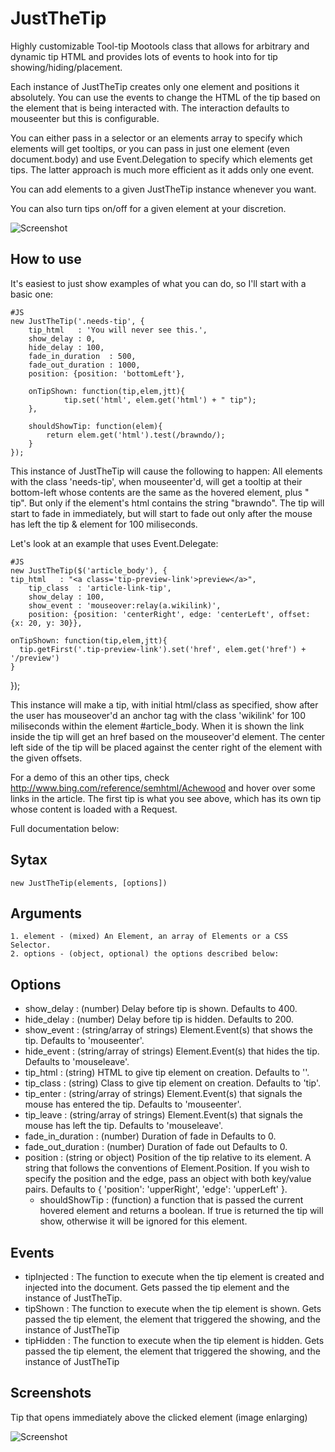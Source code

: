 JustTheTip
==========

Highly customizable Tool-tip Mootools class that allows for arbitrary and dynamic tip
HTML and provides lots of events to hook into for tip showing/hiding/placement.

Each instance of JustTheTip creates only one element and positions it
absolutely. You can use the events to change the HTML of the tip based on the 
element that is being interacted with. The interaction defaults to mouseenter
but this is configurable. 

You can either pass in a selector or an elements array to specify which elements
will get tooltips, or you can pass in just one element (even document.body) 
and use Event.Delegation to specify which elements get tips. The latter approach
is much more efficient as it adds only one event. 

You can add elements to a given JustTheTip instance whenever you want.

You can also turn tips on/off for a given element at your discretion. 

![Screenshot](http://idisk.me.com/iancollins/Public/Pictures/Skitch/Picture_1-20091011-143400.png)

How to use
----------

It's easiest to just show examples of what you can do, so I'll start with a 
basic one:

	#JS
	new JustTheTip('.needs-tip', { 
		tip_html   : 'You will never see this.',
		show_delay : 0,
		hide_delay : 100,
		fade_in_duration  : 500,
		fade_out_duration : 1000,
		position: {position: 'bottomLeft'},
			
		onTipShown: function(tip,elem,jtt){
				tip.set('html', elem.get('html') + " tip");
		},
		
		shouldShowTip: function(elem){
			return elem.get('html').test(/brawndo/);
		}
	});
	
This instance of JustTheTip will cause the following to happen: All elements with 
the class 'needs-tip', when mouseenter'd, will get a tooltip at their bottom-left
whose contents are the same as the hovered element, plus " tip". But only if the 
element's html contains the string "brawndo". The tip will 
start to fade in immediately, but will start to fade out only after the mouse has 
left the tip & element for 100 miliseconds.

Let's look at an example that uses Event.Delegate:

	#JS
	new JustTheTip($('article_body'), {
    tip_html   : "<a class='tip-preview-link'>preview</a>",
		tip_class  : 'article-link-tip',
		show_delay : 100,
		show_event : 'mouseover:relay(a.wikilink)',
		position: {position: 'centerRight', edge: 'centerLeft', offset: {x: 20, y: 30}},
		           
    onTipShown: function(tip,elem,jtt){
      tip.getFirst('.tip-preview-link').set('href', elem.get('href') + '/preview')
    }
  });

This instance will make a tip, with initial html/class as specified, show after
the user has mouseover'd an anchor tag with the class 'wikilink' for 100 miliseconds 
within the element #article_body. When it is shown the link inside the tip will
get an href based on the mouseover'd element. The center left side of the tip will
be placed against the center right of the element with the given offsets.

For a demo of this an other tips, check http://www.bing.com/reference/semhtml/Achewood
and hover over some links in the article. The first tip is what you see above, which
has its own tip whose content is loaded with a Request. 


Full documentation below:

Sytax
-----

	new JustTheTip(elements, [options])
	
Arguments
---------

	1. element - (mixed) An Element, an array of Elements or a CSS Selector.
	2. options - (object, optional) the options described below:

Options
-------

  * show_delay : (number) Delay before tip is shown. Defaults to 400.
  * hide_delay : (number) Delay before tip is hidden. Defaults to 200.
  * show_event : (string/array of strings) Element.Event(s) that shows the tip. Defaults to 'mouseenter'.
  * hide_event : (string/array of strings) Element.Event(s) that hides the tip. Defaults to 'mouseleave'.
  * tip_html   : (string) HTML to give tip element on creation. Defaults to ''.
  * tip_class  : (string) Class to give tip element on creation. Defaults to 'tip'.
  * tip_enter  : (string/array of strings) Element.Event(s) that signals the mouse has entered the tip. 
								 Defaults to 'mouseenter'.
  * tip_leave  : (string/array of strings) Element.Event(s) that signals the mouse has left the tip. 
								 Defaults to 'mouseleave'.
  * fade\_in\_duration : (number) Duration of fade in Defaults to 0.
  * fade_out\_duration : (number) Duration of fade out Defaults to 0.
  * position : (string or object) Position of the tip relative to its element. A string that follows 
							 the conventions of Element.Position. If you wish to specify the position and the edge, 
							 pass an object with both key/value pairs. Defaults to { 'position': 'upperRight', 'edge': 'upperLeft' }.
	* shouldShowTip : (function) a function that is passed the current hovered element and returns a boolean. If
										true is returned the tip will show, otherwise it will be ignored for this element.

Events
------

  * tipInjected : The function to execute when the tip element is created and injected into the document.
									Gets passed the tip element and the instance of JustTheTip.
  * tipShown    : The function to execute when the tip element is shown. 
								  Gets passed the tip element, the element that triggered the showing, and the instance of
									JustTheTip
  * tipHidden   : The function to execute when the tip element is hidden.
								  Gets passed the tip element, the element that triggered the showing, and the instance of
									JustTheTip
									
Screenshots
-----------

Tip that opens immediately above the clicked element (image enlarging)

![Screenshot](http://idisk.me.com/iancollins/Public/Pictures/Skitch/Picture_2-20091011-143804.png)
